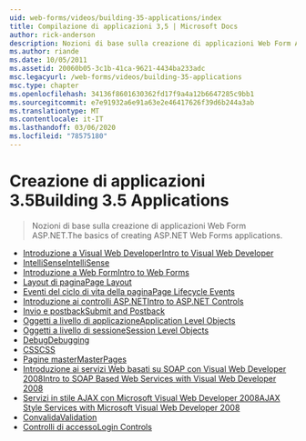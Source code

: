 ```yaml
---
uid: web-forms/videos/building-35-applications/index
title: Compilazione di applicazioni 3,5 | Microsoft Docs
author: rick-anderson
description: Nozioni di base sulla creazione di applicazioni Web Form ASP.NET.
ms.author: riande
ms.date: 10/05/2011
ms.assetid: 20060b05-3c1b-41ca-9621-4434ba233adc
msc.legacyurl: /web-forms/videos/building-35-applications
msc.type: chapter
ms.openlocfilehash: 34136f8601630362fd17f9a4a12b6647285c9bb1
ms.sourcegitcommit: e7e91932a6e91a63e2e46417626f39d6b244a3ab
ms.translationtype: MT
ms.contentlocale: it-IT
ms.lasthandoff: 03/06/2020
ms.locfileid: "78575180"
---
```

# <a name="building-35-applications"></a><span data-ttu-id="dc5b2-103">Creazione di applicazioni 3.5</span><span class="sxs-lookup"><span data-stu-id="dc5b2-103">Building 3.5 Applications</span></span>

> <span data-ttu-id="dc5b2-104">Nozioni di base sulla creazione di applicazioni Web Form ASP.NET.</span><span class="sxs-lookup"><span data-stu-id="dc5b2-104">The basics of creating ASP.NET Web Forms applications.</span></span>

- [<span data-ttu-id="dc5b2-105">Introduzione a Visual Web Developer</span><span class="sxs-lookup"><span data-stu-id="dc5b2-105">Intro to Visual Web Developer</span></span>](intro-to-visual-web-developer.md)
- [<span data-ttu-id="dc5b2-106">IntelliSense</span><span class="sxs-lookup"><span data-stu-id="dc5b2-106">IntelliSense</span></span>](intellisense.md)
- [<span data-ttu-id="dc5b2-107">Introduzione a Web Form</span><span class="sxs-lookup"><span data-stu-id="dc5b2-107">Intro to Web Forms</span></span>](intro-to-web-forms.md)
- [<span data-ttu-id="dc5b2-108">Layout di pagina</span><span class="sxs-lookup"><span data-stu-id="dc5b2-108">Page Layout</span></span>](page-layout.md)
- [<span data-ttu-id="dc5b2-109">Eventi del ciclo di vita della pagina</span><span class="sxs-lookup"><span data-stu-id="dc5b2-109">Page Lifecycle Events</span></span>](page-lifecycle-events.md)
- [<span data-ttu-id="dc5b2-110">Introduzione ai controlli ASP.NET</span><span class="sxs-lookup"><span data-stu-id="dc5b2-110">Intro to ASP.NET Controls</span></span>](intro-to-aspnet-controls.md)
- [<span data-ttu-id="dc5b2-111">Invio e postback</span><span class="sxs-lookup"><span data-stu-id="dc5b2-111">Submit and Postback</span></span>](submit-and-postback.md)
- [<span data-ttu-id="dc5b2-112">Oggetti a livello di applicazione</span><span class="sxs-lookup"><span data-stu-id="dc5b2-112">Application Level Objects</span></span>](application-level-objects.md)
- [<span data-ttu-id="dc5b2-113">Oggetti a livello di sessione</span><span class="sxs-lookup"><span data-stu-id="dc5b2-113">Session Level Objects</span></span>](session-level-objects.md)
- [<span data-ttu-id="dc5b2-114">Debug</span><span class="sxs-lookup"><span data-stu-id="dc5b2-114">Debugging</span></span>](debugging.md)
- [<span data-ttu-id="dc5b2-115">CSS</span><span class="sxs-lookup"><span data-stu-id="dc5b2-115">CSS</span></span>](css.md)
- [<span data-ttu-id="dc5b2-116">Pagine master</span><span class="sxs-lookup"><span data-stu-id="dc5b2-116">MasterPages</span></span>](masterpages.md)
- [<span data-ttu-id="dc5b2-117">Introduzione ai servizi Web basati su SOAP con Visual Web Developer 2008</span><span class="sxs-lookup"><span data-stu-id="dc5b2-117">Intro to SOAP Based Web Services with Visual Web Developer 2008</span></span>](an-introduction-to-soap-based-web-services-with-visual-web-developer-2008.md)
- [<span data-ttu-id="dc5b2-118">Servizi in stile AJAX con Microsoft Visual Web Developer 2008</span><span class="sxs-lookup"><span data-stu-id="dc5b2-118">AJAX Style Services with Microsoft Visual Web Developer 2008</span></span>](ajax-style-services-with-microsoft-visual-web-developer-2008.md)
- [<span data-ttu-id="dc5b2-119">Convalida</span><span class="sxs-lookup"><span data-stu-id="dc5b2-119">Validation</span></span>](validation.md)
- [<span data-ttu-id="dc5b2-120">Controlli di accesso</span><span class="sxs-lookup"><span data-stu-id="dc5b2-120">Login Controls</span></span>](login-controls.md)
